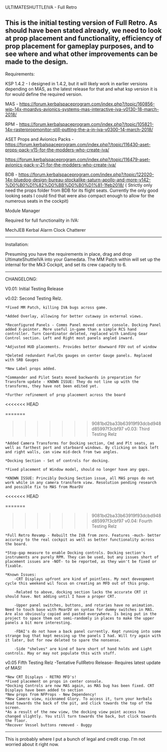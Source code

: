 ULTIMATESHUTTLEIVA - Full Retro

This is the initial testing version of Full Retro. As should have been stated already, we need to look at prop placement and functionality, efficiency of prop placement for gameplay purposes, and to see where and what other improvements can be made to the design.
---
Requirements:

KSP 1.4.2  - I designed in 1.4.2, but it will likely work in earlier versions depending on MAS, as the latest release for that and what ksp version it is for would define the required version. 

MAS - https://forum.kerbalspaceprogram.com/index.php?/topic/160856-wip-14x-moardvs-avionics-systems-mas-interactive-iva-v0130-18-march-2018/

RPM - https://forum.kerbalspaceprogram.com/index.php?/topic/105821-14x-rasterpropmonitor-still-putting-the-a-in-iva-v0300-14-march-2018/

ASET Props and Avionics Packs - https://forum.kerbalspaceprogram.com/index.php?/topic/116430-aset-props-pack-v15-for-the-modders-who-create-iva/

https://forum.kerbalspaceprogram.com/index.php?/topic/116479-aset-avionics-pack-v-21-for-the-modders-who-create-iva/

BDB - https://forum.kerbalspaceprogram.com/index.php?/topic/122020-14x-bluedog-design-bureau-stockalike-saturn-apollo-and-more-v142-%D0%B0%D1%82%D0%BB%D0%B0%D1%81-1feb2018/   ( Strictly only need the props folder from BDB for its flight seats. Currently the only good looking seats I could find that were also compact enough to allow for the numerous seats in the cockpit)

Module Manager

Required for full functionality in IVA:

MechJEB
Kerbal Alarm Clock
Chatterer

---
Installation:

Presuming you have the requirements in place, drag and drop UltimateShuttleIVA into your Gamedata.  The MM Patch within will set up the internal for the Mk3 Cockpit, and set its crew capacity to 6. 

---
CHANGELONG:

V0.01: Initial Testing Release

v0.02: Second Testing Relz.

	*Fixed MM Patch, killing IVA bugs across game.
	
	*Added Overlay, allowing for better cutaway in external views.
	
	*Reconfigured Panels - Comms Panel moved center console. Docking Panel added X-pointer. More useful in-game than a simple RCS hand controller. Turn Coordinator deleted, replaced with Landing Gear Control section. Left and Right most panels angled inward.
	
	*Adjusted HUD placements. Provides better downward FOV out of window
	
	*Deleted redundant Fuel/Ox gauges on center Gauge panels. Replaced with SRB Gauges
	
	*New Label props added.
	
	*Commander and Pilot Seats moved backwards in preparation for Transform update - KNOWN ISSUE: They do not line up with the transforms, they have not been edited yet.
	
	*Further refinement of prop placement across the board
<<<<<<< HEAD

=======
	
>>>>>>> 9081bd2ba33b63919f93dcbd948d85997f3cbf97
v0.03: Third Testing Relz

	*Added Camera Transforms for Docking section, Cmd and Plt seats, as well as farthest port and starboard windows. By clicking on back left and right walls, can view mid-deck from two angles.
	
	*Docking Section - Set of controls for docking.
	
	*Fixed placement of Window model, should no longer have any gaps.
	
	*KNOWN ISSUE: Princibly Docking Section issue, all MAS props do not work while in any camera transform view. Resolution pending research and possible fix to MAS from MoarDV
<<<<<<< HEAD

=======
	
>>>>>>> 9081bd2ba33b63919f93dcbd948d85997f3cbf97
v0.04: Fourth Testing Relz

	*Full Retro Revamp - Rebuilt the IVA from zero. Features -much- better accuracy to the real cockpit as well as better functionality across the board.
	
	*Stop-gap measure to enable Docking controls. Docking section's instruments are purely RPM. They can be used, but any issues short of placement issues are -NOT- to be reported, as they won't be fixed or fixable. 
	
	*Known Issues: 
		-CRT Displays upfront are kind of pointless. My next deveopment cycle this weekend wil focus on creating an MFD out of this prop.
		
		-Related to above, docking section lacks the accurate CRT it should have. Not adding until I have a proper CRT.
		
		-Upper panel switches, buttons, and rotaries have no animation. Need to touch base with MoarDV on syntax for dummy switches in MAS. Are also obviously copied and pasted everywhere. Is being put in the project to space them out semi-randomly in places to make the upper panels a bit more interesting.
		
		-FDAI's do not have a back panel currently. Kept running into some strange bug that kept messing up the panels I had. Will try again with it later, but for now deleted to spare the nonsense.
		
		-Side "shelves" are kind of bare short of hand holds and Light controls. May or may not populate this with stuff. 

v0.05 Fifth Testing Relz -Tentative FullRetro Release- Requires latest update of MAS!

	*New CRT Displays - RETRO MFD's!
	*Fixed placement on props in center console.
	*Docking Controls are now MAS again, as MAS bug has been fixed. CRT Displays have been added to section
	*New props from NFProps - New Dependency!
	*New Camera view, nicknamed Glory. To access it, turn your kerbals head towards the back of the pit, and click towards the top of the screen. 
	*As a result of the new view, the docking view point access has changed slightly. You still turn towards the back, but click towards the floor.
	*Recover Vessel buttons removed - Buggy
	
	
-------
This is probably where I put a bunch of legal and credit crap. I'm not worried about it right now.
